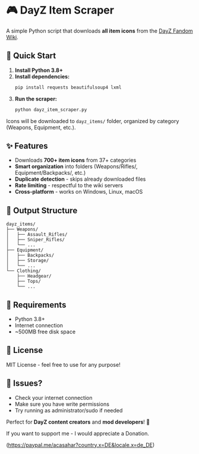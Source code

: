 # 🎮 DayZ Item Scraper

A simple Python script that downloads **all item icons** from the [DayZ Fandom Wiki](https://dayz.fandom.com).

## 🚀 Quick Start

1. **Install Python 3.8+**
2. **Install dependencies:**
   ```bash
   pip install requests beautifulsoup4 lxml
   ```
3. **Run the scraper:**
   ```bash
   python dayz_item_scraper.py
   ```

Icons will be downloaded to `dayz_items/` folder, organized by category (Weapons, Equipment, etc.).

## ✨ Features

- Downloads **700+ item icons** from 37+ categories
- **Smart organization** into folders (Weapons/Rifles/, Equipment/Backpacks/, etc.)
- **Duplicate detection** - skips already downloaded files
- **Rate limiting** - respectful to the wiki servers
- **Cross-platform** - works on Windows, Linux, macOS

## 📁 Output Structure

```
dayz_items/
├── Weapons/
│   ├── Assault_Rifles/
│   ├── Sniper_Rifles/
│   └── ...
├── Equipment/
│   ├── Backpacks/
│   ├── Storage/
│   └── ...
└── Clothing/
    ├── Headgear/
    ├── Tops/
    └── ...
```

## 🔧 Requirements

- Python 3.8+
- Internet connection
- ~500MB free disk space

## 📝 License

MIT License - feel free to use for any purpose!

## 🐛 Issues?

- Check your internet connection
- Make sure you have write permissions
- Try running as administrator/sudo if needed

Perfect for **DayZ content creators** and **mod developers**! 🎯

If you want to support me - I would appreciate a Donation.

(https://paypal.me/acasahar?country.x=DE&locale.x=de_DE)
